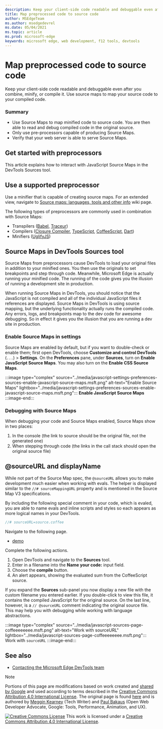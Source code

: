 ```yaml
---
description: Keep your client-side code readable and debuggable even after you combine, minify, or compile it.
title: Map preprocessed code to source code
author: MSEdgeTeam
ms.author: msedgedevrel
ms.date: 05/04/2021
ms.topic: article
ms.prod: microsoft-edge
keywords: microsoft edge, web development, f12 tools, devtools
---
```

<!-- Copyright Meggin Kearney and Paul Bakaus

   Licensed under the Apache License, Version 2.0 (the "License");
   you may not use this file except in compliance with the License.
   You may obtain a copy of the License at

       https://www.apache.org/licenses/LICENSE-2.0

   Unless required by applicable law or agreed to in writing, software
   distributed under the License is distributed on an "AS IS" BASIS,
   WITHOUT WARRANTIES OR CONDITIONS OF ANY KIND, either express or implied.
   See the License for the specific language governing permissions and
   limitations under the License.  -->
# Map preprocessed code to source code

Keep your client-side code readable and debuggable even after you combine, minify, or compile it.  Use source maps to map your source code to your compiled code.

### Summary

*   Use Source Maps to map minified code to source code.  You are then able to read and debug compiled code in the original source.
*   Only use pre-processors capable of producing Source Maps.
*   Verify that your web server is able to serve Source Maps.

<!--todo: add link to preprocessors capable of producing Source Maps when section is available -->
<!--[]: /web/tools/setup/setup-preprocessors?#supported_preprocessors ""  -->

## Get started with preprocessors

This article explains how to interact with JavaScript Source Maps in the DevTools Sources tool.  <!--For a first overview of what preprocessors are, how each may help, and how Source Maps work; navigate to Set Up CSS & JS Preprocessors.  -->

<!--todo: add link to Set Up CSS & JS Preprocessors when section is available -->
<!--[]: /web/tools/setup/setup-preprocessors#debugging-and-editing-preprocessed-content ""  -->

## Use a supported preprocessor

Use a minifier that is capable of creating source maps.  <!--For the most popular options, navigate to preprocessor support section.  -->  For an extended view, navigate to [Source maps: languages, tools and other info][GitHubWikiSourceMapsLanguagesTools] wiki page.

<!--todo: add link to display the preprocessor support section when section is available -->
<!--[]: /web/tools/setup/setup-preprocessors?#supported_preprocessors ""  -->

The following types of preprocessors are commonly used in combination with Source Maps:

*   Transpilers \([Babel][BabelJS], [Traceur][GitHubWikiGoogleTraceurCompiler]\)
*   Compilers \([Closure Compiler][GitHubGoogleClosureCompiler], [TypeScript][TypeScriptMain], [CoffeeScript][CoffeeScriptMain], [Dart][DartMain]\)
*   Minifiers \([UglifyJS][GitHubMishooUglifyJS]\)

## Source Maps in DevTools Sources tool

Source Maps from preprocessors cause DevTools to load your original files in addition to your minified ones.  You then use the originals to set breakpoints and step through code.  Meanwhile, Microsoft Edge is actually running your minified code.  The running of the code gives you the illusion of running a development site in production.

When running Source Maps in DevTools, you should notice that the JavaScript is not compiled and all of the individual JavaScript files it references are displayed.  Source Maps in DevTools is using source mapping, but the underlying functionality actually runs the compiled code.  Any errors, logs, and breakpoints map to the dev code for awesome debugging.  So in effect it gives you the illusion that you are running a dev site in production.

### Enable Source Maps in settings

Source Maps are enabled by default<!-- \(as of Microsoft Edge 39\)-->, but if you want to double-check or enable them; first open DevTools, choose **Customize and control DevTools** \(`...`\) > **Settings**.  On the **Preferences** pane, under **Sources**, turn on **Enable JavaScript Source Maps**.  You may also turn on the **Enable CSS Source Maps**.

:::image type="complex" source="../media/javascript-settings-preferences-sources-enable-javascript-source-maps.msft.png" alt-text="Enable Source Maps" lightbox="../media/javascript-settings-preferences-sources-enable-javascript-source-maps.msft.png":::
   **Enable JavaScript Source Maps**
:::image-end:::

### Debugging with Source Maps

When debugging your code and Source Maps enabled, Source Maps show in two places:

1.  In the console \(the link to source should be the original file, not the generated one\)
1.  When stepping through code \(the links in the call stack should open the original source file\)

<!--todo: add link to debugging your code when section is available -->
<!--[DebugBreakpointsStepCode]: ../debug/breakpoints/step-code.md ""  -->

## @sourceURL and displayName

While not part of the Source Map spec, the `@sourceURL` allows you to make development much easier when working with evals.  The helper is displayed similar to the `//# sourceMappingURL` property and is mentioned in the Source Map V3 specifications.

By including the following special comment in your code, which is evaled, you are able to name evals and inline scripts and styles so each appears as more logical names in your DevTools.

```javascript
//# sourceURL=source.coffee
```

Navigate to the following page.

*   [demo][CssNinjaDemoSourceMapping]

Complete the following actions.

1.  Open DevTools and navigate to the **Sources** tool.
1.  Enter in a filename into the **Name your code:** input field.
1.  Choose the **compile** button.
1.  An alert appears, showing the evaluated sum from the CoffeeScript source.

If you expand the **Sources** sub-panel you now display a new file with the custom filename you entered earlier.  If you double-click to view this file, it contains the compiled JavaScript for the original source.  On the last line, however, is a `// @sourceURL` comment indicating the original source file.  This may help you with debugging while working with language abstractions.

:::image type="complex" source="../media/javascript-sources-page-coffeeeeeeee.msft.png" alt-text="Work with sourceURL" lightbox="../media/javascript-sources-page-coffeeeeeeee.msft.png":::
   Work with `sourceURL`
:::image-end:::


<!-- ====================================================================== -->
## See also

*  [Contacting the Microsoft Edge DevTools team][Contact]


<!-- ====================================================================== -->
<!-- links -->
[Contact]: ../contact.md "Contacting the Microsoft Edge DevTools team | Microsoft Edge Developer documentation"
[BabelJS]: https://babeljs.io "Babel is a JavaScript compiler"

[CoffeeScriptMain]: https://coffeescript.org "CoffeeScript"

[CssNinjaDemoSourceMapping]: https://www.thecssninja.com/demo/source_mapping/compile.html "A simple example of //# sourceURL eval naming"

[DartMain]: https://www.dartlang.org "Dart programming language"

[GitHubGoogleClosureCompiler]: https://github.com/google/closure-compiler "google/closure-compiler | GitHub"

[GitHubMishooUglifyJS]: https://github.com/mishoo/UglifyJS "mishoo/UglifyJS | GitHub"

[GitHubWikiSourceMapsLanguagesTools]: https://github.com/ryanseddon/source-map/wiki/Source-maps:-languages,-tools-and-other-info "Source maps: languages, tools and other info | GitHub wiki"

[GitHubWikiGoogleTraceurCompiler]: https://github.com/google/traceur-compiler/wiki/Getting-Started "Getting Started - google/traceur-compiler | GitHub wiki"

[TypeScriptMain]: https://www.typescriptlang.org "TypeScript"


<!-- ====================================================================== -->
> [!NOTE]
> Portions of this page are modifications based on work created and [shared by Google][GoogleSitePolicies] and used according to terms described in the [Creative Commons Attribution 4.0 International License][CCA4IL].
> The original page is found [here](https://developers.google.com/web/tools/chrome-devtools/javascript/source-maps) and is authored by [Meggin Kearney][MegginKearney] \(Tech Writer\) and [Paul Bakaus][PaulBakaus] \(Open Web Developer Advocate, Google: Tools, Performance, Animation, and UX\).

[![Creative Commons License][CCby4Image]][CCA4IL]
This work is licensed under a [Creative Commons Attribution 4.0 International License][CCA4IL].

[CCA4IL]: https://creativecommons.org/licenses/by/4.0
[CCby4Image]: https://i.creativecommons.org/l/by/4.0/88x31.png
[GoogleSitePolicies]: https://developers.google.com/terms/site-policies
[KayceBasques]: https://developers.google.com/web/resources/contributors#kayce-basques
[MegginKearney]: https://developers.google.com/web/resources/contributors#meggin-kearney
[PaulBakaus]: https://developers.google.com/web/resources/contributors#paul-bakaus
